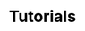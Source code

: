 ---
layout: categories
title: Tutorials
permalink: /blog/categories/Tutorials/
social: true
css: blog.css
js: blog.js
---